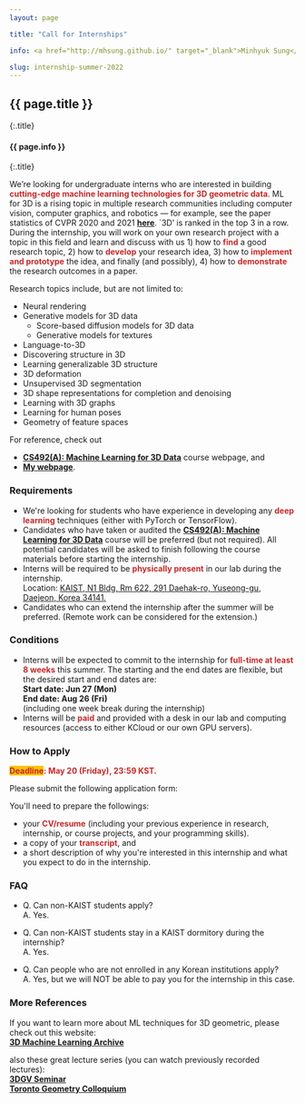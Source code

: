 ```yaml
---
layout: page

title: "Call for Internships"

info: <a href="http://mhsung.github.io/" target="_blank">Minhyuk Sung</a>, <a href="https://www.kaist.ac.kr/" target="_blank">KAIST</a>, Summer 2022

slug: internship-summer-2022
---
```



## {{ page.title }}
{:.title}
#### {{ page.info }}
{:.title}
<br />


<style>
em { font-style: normal; font-weight: bold; color: #C62828 }
h { background-color:#FFC107 }
</style>


We’re looking for undergraduate interns who are interested in building <em>cutting-edge machine learning technologies for 3D geometric data</em>. ML for 3D is a rising topic in multiple research communities including computer vision, computer graphics, and robotics — for example, see the paper statistics of CVPR 2020 and 2021 <em><a href="https://github.com/hoya012/CVPR-2021-Paper-Statistics/blob/main/2021_cvpr/top_keywords_2020%2B2021.png" target="_blank">here</a></em>. `3D’ is ranked in the top 3 in a row. During the internship, you will work on your own research project with a topic in this field and learn and discuss with us 1) how to <em>find</em> a good research topic, 2) how to <em>develop</em> your research idea, 3) how to <em>implement and prototype</em> the idea, and finally (and possibly), 4) how to <em>demonstrate</em> the research outcomes in a paper.


Research topics include, but are not limited to:
- Neural rendering
- Generative models for 3D data
    - Score-based diffusion models for 3D data
    - Generative models for textures
- Language-to-3D
- Discovering structure in 3D
- Learning generalizable 3D structure
- 3D deformation
- Unsupervised 3D segmentation
- 3D shape representations for completion and denoising
- Learning with 3D graphs
- Learning for human poses
- Geometry of feature spaces


For reference, check out
- <em><a href="{{site.baseurl}}/kaist-cs492a-spring-2022/" target="_blank">CS492(A): Machine Learning for 3D Data</a></em> course webpage, and
- <em><a href="{{site.baseurl}}/" target="_blank">My webpage</a></em>.


### Requirements
- We're looking for students who have experience in developing any <em>deep learning</em> techniques (either with PyTorch or TensorFlow).
- Candidates who have taken or audited the <em><a href="{{site.baseurl}}/kaist-cs492a-spring-2022/" target="_blank">CS492(A): Machine Learning for 3D Data</a></em> course will be preferred (but not required). All potential candidates will be asked to finish following the course materials before starting the internship.
- Interns will be required to be <em>physically present</em> in our lab during the internship.<br>
  Location: <a href="https://goo.gl/maps/Cv7wKzf4jhA1ezuh7" target="_blank">KAIST, N1 Bldg, Rm 622, 291 Daehak-ro, Yuseong-gu, Daejeon, Korea 34141. </a>
- Candidates who can extend the internship after the summer will be preferred. (Remote work can be considered for the extension.)


### Conditions
- Interns will be expected to commit to the internship for <em>full-time at least 8 weeks</em> this summer. The starting and the end dates are flexible, but the desired start and end dates are:<br>
  **Start date: Jun 27 (Mon)**<br>
  **End date: Aug 26 (Fri)**<br>
  (including one week break during the internship)
- Interns will be <em>paid</em> and provided with a desk in our lab and computing resources (access to either KCloud or our own GPU servers).


### How to Apply
<em><h>Deadline</h>: May 20 (Friday), 23:59 KST.</em>

Please submit the following application form:

You'll need to prepare the followings:
- your <em>CV/resume</em> (including your previous experience in research, internship, or course projects, and your programming skills).
- a copy of your <em>transcript</em>, and
- a short description of why you're interested in this internship and what you expect to do in the internship.


### FAQ
- Q. Can non-KAIST students apply?<br>
A. Yes.

- Q. Can non-KAIST students stay in a KAIST dormitory during the internship?<br>
A. Yes.

- Q. Can people who are not enrolled in any Korean institutions apply?<br>
A. Yes, but we will NOT be able to pay you for the internship in this case. 


### More References
If you want to learn more about ML techniques for 3D geometric, please check out this website:<br>
<em><a href="https://github.com/timzhang642/3D-Machine-Learning" target="_blank">3D Machine Learning Archive</a></em><br>

also these great lecture series (you can watch previously recorded lectures):<br>
<em><a href="https://3dgv.github.io/" target="_blank">3DGV Seminar</a></em><br>
<em><a href="https://toronto-geometry-colloquium.github.io/" target="_blank">Toronto Geometry Colloquium</a></em><br>

<br />


